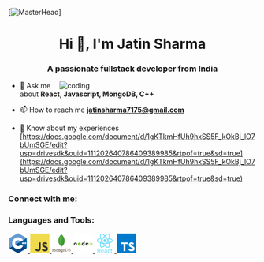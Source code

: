 [![MasterHead](https://camo.githubusercontent.com/abb423f3f7b0a85a1b50304474b34a252afee4988c7b90f381074c75a9618284/68747470733a2f2f6d656469612e74656e6f722e636f6d2f533766427a7055596a6f4141414141642f62616e6e65722e676966)]
<h1 align="center">Hi 👋, I'm Jatin Sharma</h1>
<h3 align="center">A passionate fullstack developer from India</h3>
<img align="right" alt="coding" width ="400" src="https://gifdb.com/images/high/cute-mini-typing-cat-d6gdd3z7yr66oktz.webp">

- 💬 Ask me about **React, Javascript, MongoDB, C++**

- 📫 How to reach me **jatinsharma7175@gmail.com**

- 📄 Know about my experiences [https://docs.google.com/document/d/1gKTkmHfUh9hxSS5F_kOkBj_lO7bUmSGE/edit?usp=drivesdk&ouid=111202640786409389985&rtpof=true&sd=true](https://docs.google.com/document/d/1gKTkmHfUh9hxSS5F_kOkBj_lO7bUmSGE/edit?usp=drivesdk&ouid=111202640786409389985&rtpof=true&sd=true)

<h3 align="left">Connect with me:</h3>
<p align="left">
</p>

<h3 align="left">Languages and Tools:</h3>
<p align="left"> <a href="https://www.w3schools.com/cpp/" target="_blank" rel="noreferrer"> <img src="https://raw.githubusercontent.com/devicons/devicon/master/icons/cplusplus/cplusplus-original.svg" alt="cplusplus" width="40" height="40"/> </a> <a href="https://developer.mozilla.org/en-US/docs/Web/JavaScript" target="_blank" rel="noreferrer"> <img src="https://raw.githubusercontent.com/devicons/devicon/master/icons/javascript/javascript-original.svg" alt="javascript" width="40" height="40"/> </a> <a href="https://www.mongodb.com/" target="_blank" rel="noreferrer"> <img src="https://raw.githubusercontent.com/devicons/devicon/master/icons/mongodb/mongodb-original-wordmark.svg" alt="mongodb" width="40" height="40"/> </a> <a href="https://nodejs.org" target="_blank" rel="noreferrer"> <img src="https://raw.githubusercontent.com/devicons/devicon/master/icons/nodejs/nodejs-original-wordmark.svg" alt="nodejs" width="40" height="40"/> </a> <a href="https://reactjs.org/" target="_blank" rel="noreferrer"> <img src="https://raw.githubusercontent.com/devicons/devicon/master/icons/react/react-original-wordmark.svg" alt="react" width="40" height="40"/> </a> <a href="https://www.typescriptlang.org/" target="_blank" rel="noreferrer"> <img src="https://raw.githubusercontent.com/devicons/devicon/master/icons/typescript/typescript-original.svg" alt="typescript" width="40" height="40"/> </a> </p>

